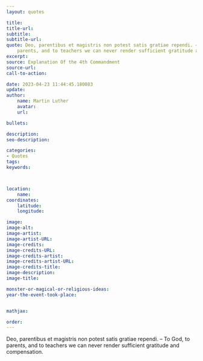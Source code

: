 ```yaml
---
layout: quotes

title:
title-url:
subtitle:
subtitle-url:
quote: Deo, parentibus et magistris non potest satis gratiae rependi. – To God, to
    parents, and to teachers we can never render sufficient gratitude and compensation.
excerpt:
source: Explanation Of the 4th Commandment
source-url:
call-to-action:

date: 2023-04-23 11:44:45.180083
update:
author:
    name: Martin Luther
    avatar:
    url:

bullets:

description:
seo-description:

categories:
- Quotes
tags:
keywords:



location:
    name:
coordinates:
    latitude:
    longitude:

image:
image-alt:
image-artist:
image-artist-URL:
image-credits:
image-credits-URL:
image-credits-artist:
image-credits-artist-URL:
image-credits-title:
image-description:
image-title:

monster-or-magical-or-religious-ideas:
year-the-event-took-place:


mathjax:

order:
---
```

Deo, parentibus et magistris non potest satis gratiae rependi. – To God, to parents, and to teachers we can never render sufficient gratitude and compensation.